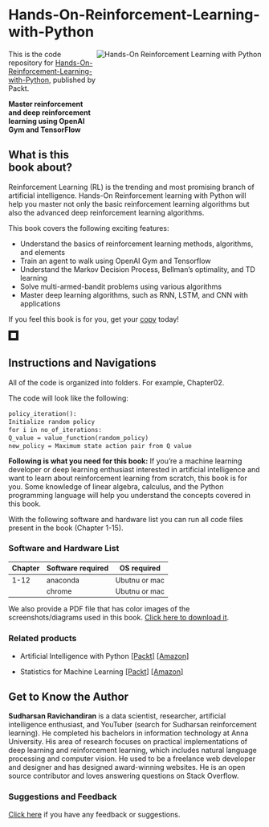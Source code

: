 


# Hands-On-Reinforcement-Learning-with-Python

<a href="https://www.packtpub.com/big-data-and-business-intelligence/hands-reinforcement-learning-python?utm_source=github&utm_medium=repository&utm_campaign=9781788836524"><img src="https://d1ldz4te4covpm.cloudfront.net/sites/default/files/imagecache/ppv4_main_book_cover/B09792_Newcover.png" alt="Hands-On Reinforcement Learning with Python" height="256px" align="right"></a>

This is the code repository for [Hands-On-Reinforcement-Learning-with-Python](https://www.packtpub.com/big-data-and-business-intelligence/hands-reinforcement-learning-python?utm_source=github&utm_medium=repository&utm_campaign=9781788836524), published by Packt.

**Master reinforcement and deep reinforcement learning using OpenAI Gym and TensorFlow**

## What is this book about?
Reinforcement Learning (RL) is the trending and most promising branch of artificial intelligence. Hands-On Reinforcement learning with Python will help you master not only the basic reinforcement learning algorithms but also the advanced deep reinforcement learning algorithms.

This book covers the following exciting features:
* Understand the basics of reinforcement learning methods, algorithms, and elements
* Train an agent to walk using OpenAI Gym and Tensorflow
* Understand the Markov Decision Process, Bellman’s optimality, and TD learning
* Solve multi-armed-bandit problems using various algorithms
* Master deep learning algorithms, such as RNN, LSTM, and CNN with applications

If you feel this book is for you, get your [copy](https://www.amazon.com/dp/1788836529) today!

<a href="https://www.packtpub.com/?utm_source=github&utm_medium=banner&utm_campaign=GitHubBanner"><img src="https://raw.githubusercontent.com/PacktPublishing/GitHub/master/GitHub.png" 
alt="https://www.packtpub.com/" border="5" /></a>


## Instructions and Navigations
All of the code is organized into folders. For example, Chapter02.

The code will look like the following:
```
policy_iteration():
Initialize random policy
for i in no_of_iterations:
Q_value = value_function(random_policy)
new_policy = Maximum state action pair from Q value
```

**Following is what you need for this book:**
If you’re a machine learning developer or deep learning enthusiast interested in artificial intelligence and want to learn about reinforcement learning from scratch, this book is for you. Some knowledge of linear algebra, calculus, and the Python programming language will help you understand the concepts covered in this book.

With the following software and hardware list you can run all code files present in the book (Chapter 1-15).

### Software and Hardware List

| Chapter  | Software required                   | OS required                        |
| -------- | ------------------------------------| -----------------------------------|
| 1-12     |anaconda                             |Ubutnu or mac                       |
|          | chrome                              | Ubutnu or mac                     |


We also provide a PDF file that has color images of the screenshots/diagrams used in this book. [Click here to download it](http://www.packtpub.com/sites/default/files/downloads/HandsOnReinforcementLearningwithPython_ColorImages.pdf).

### Related products <Paste books from the Other books you may enjoy section>
* Artificial Intelligence with Python [[Packt]](https://www.packtpub.com/big-data-and-business-intelligence/artificial-intelligence-python?utm_source=github&utm_medium=repository&utm_campaign=9781788293778) [[Amazon]](https://www.amazon.com/dp/178646439X)

* Statistics for Machine Learning [[Packt]](https://www.packtpub.com/big-data-and-business-intelligence/statistics-machine-learning?utm_source=github&utm_medium=repository&utm_campaign=9781785280009) [[Amazon]](https://www.amazon.com/dp/1788295757)

## Get to Know the Author
**Sudharsan Ravichandiran**
is a data scientist, researcher, artificial intelligence enthusiast,
and YouTuber (search for Sudharsan reinforcement learning). He completed his bachelors
in information technology at Anna University. His area of research focuses on practical
implementations of deep learning and reinforcement learning, which includes natural
language processing and computer vision. He used to be a freelance web developer and
designer and has designed award-winning websites. He is an open source contributor and
loves answering questions on Stack Overflow.



### Suggestions and Feedback
[Click here](https://docs.google.com/forms/d/e/1FAIpQLSdy7dATC6QmEL81FIUuymZ0Wy9vH1jHkvpY57OiMeKGqib_Ow/viewform) if you have any feedback or suggestions.
